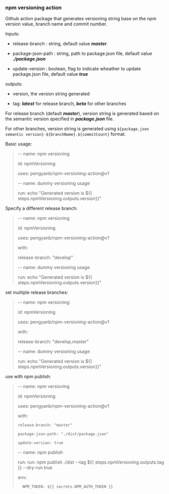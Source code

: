 ### npm versioning action

Github action package that generates versioning string base on the npm version value, branch name and commit number.

Inputs:

- release-branch : string, default value **_master_**.

- package-json-path : string, path to package.json file, default value **_./package.json_**

- update-version : boolean, flag to indicate wheather to update package.json file, default value **_true_**

outputs:

- version, the version string generated
  
- tag: **_latest_** for release branch, **_beta_** for other branches

For release branch (default **_master_**), version string is generated based on the semantic version specified in **_package.json_** file.

For other branches, version string is generated using `${package.json semantic version}-${branchName}.${commitCount}` format.

Basic usage:

> -- name: npm versioning
>
> id: npmVersioning
>
> uses: pengyanb/npm-versioning-action@v1
>
> -- name: dummy versioning usage
>
> run: echo "Generated version is \${{ steps.npmVersioning.outputs.version}}"

Specify a different release branch:

> -- name: npm versioning
>
> id: npmVersioning
>
> uses: pengyanb/npm-versioning-action@v1
>
> with:
>
> release-branch: "develop"
>
> -- name: dummy versioning usage
>
> run: echo "Generated version is \${{ steps.npmVersioning.outputs.version}}"

set multiple release branches:

> -- name: npm versioning
>
> id: npmVersioning
>
> uses: pengyanb/npm-versioning-action@v1
>
> with:
>
> release-branch: "develop,master"
>
> -- name: dummy versioning usage
>
> run: echo "Generated version is \${{ steps.npmVersioning.outputs.version}}"

use with npm publish:

> -- name: npm versioning
> 
>   id: npmVersioning
> 
>   uses: pengyanb/npm-versioning-action@v1
> 
>   with:
> 
>     release-branch: "master"
> 
>     package-json-path: "./dist/package.json"
> 
>     update-version: true
>
> -- name: npm publish
> 
>    run: run: npm publish ./dist --tag ${{ steps.npmVersioning.outputs.tag }} --dry-run true
> 
>    env:
> 
>       NPM_TOKEN: ${{ secrets.NPM_AUTH_TOKEN }}
> 